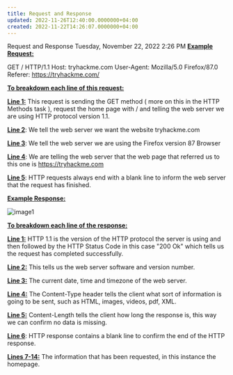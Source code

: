 ```yaml
---
title: Request and Response
updated: 2022-11-26T12:40:00.0000000+04:00
created: 2022-11-22T14:26:07.0000000+04:00
---
```


Request and Response
Tuesday, November 22, 2022
2:26 PM
**<u>Example Request:</u>**

GET / HTTP/1.1
Host: tryhackme.com
User-Agent: Mozilla/5.0 Firefox/87.0
Referer: <https://tryhackme.com/>

**<u>To breakdown each line of this request:</u>**

**<u>Line 1:</u>** This request is sending the GET method ( more on this in the HTTP Methods task ), request the home page with / and telling the web server we are using HTTP protocol version 1.1.

**<u>Line 2</u>**: We tell the web server we want the website tryhackme.com

**<u>Line 3</u>**: We tell the web server we are using the Firefox version 87 Browser

**<u>Line 4</u>**: We are telling the web server that the web page that referred us to this one is <https://tryhackme.com>

**<u>Line 5</u>**: HTTP requests always end with a blank line to inform the web server that the request has finished.

**<u>Example Response:</u>**

![image1](image1-158.png)

**<u>To breakdown each line of the response:</u>**

**<u>Line 1:</u>** HTTP 1.1 is the version of the HTTP protocol the server is using and then followed by the HTTP Status Code in this case "200 Ok" which tells us the request has completed successfully.

**<u>Line 2:</u>** This tells us the web server software and version number.

**<u>Line 3:</u>** The current date, time and timezone of the web server.

**<u>Line 4:</u>** The Content-Type header tells the client what sort of information is going to be sent, such as HTML, images, videos, pdf, XML.

**<u>Line 5:</u>** Content-Length tells the client how long the response is, this way we can confirm no data is missing.

**<u>Line 6</u>**: HTTP response contains a blank line to confirm the end of the HTTP response.

**<u>Lines 7-14:</u>** The information that has been requested, in this instance the homepage.
